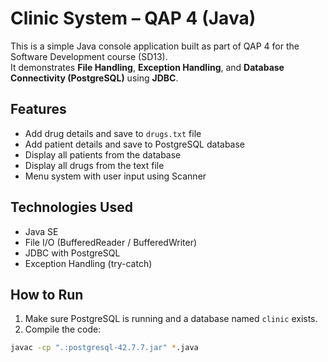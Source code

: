 # Clinic System – QAP 4 (Java)

This is a simple Java console application built as part of QAP 4 for the Software Development course (SD13).  
It demonstrates **File Handling**, **Exception Handling**, and **Database Connectivity (PostgreSQL)** using **JDBC**.

## Features

- Add drug details and save to `drugs.txt` file
- Add patient details and save to PostgreSQL database
- Display all patients from the database
- Display all drugs from the text file
- Menu system with user input using Scanner

## Technologies Used

- Java SE
- File I/O (BufferedReader / BufferedWriter)
- JDBC with PostgreSQL
- Exception Handling (try-catch)

## How to Run

1. Make sure PostgreSQL is running and a database named `clinic` exists.
2. Compile the code:

```bash
javac -cp ".:postgresql-42.7.7.jar" *.java
```
